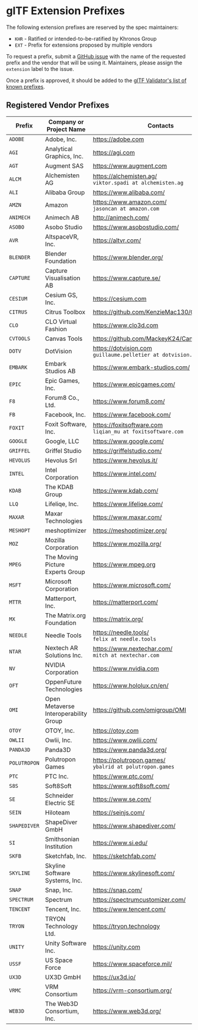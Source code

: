 <!--
Copyright 2015-2021 The Khronos Group Inc.
SPDX-License-Identifier: CC-BY-4.0
-->

# glTF Extension Prefixes

The following extension prefixes are reserved by the spec maintainers:

* `KHR` - Ratified or intended-to-be-ratified by Khronos Group
* `EXT` - Prefix for extensions proposed by multiple vendors

To request a prefix, submit a [GitHub issue](https://github.com/KhronosGroup/glTF/issues/new) with the name of the requested prefix and the vendor that will be using it. Maintainers, please assign the `extension` label to the issue.

Once a prefix is approved, it should be added to the [glTF Validator's list of known prefixes](https://github.com/KhronosGroup/glTF-Validator/blob/master/lib/src/ext/extensions.dart).

## Registered Vendor Prefixes

| Prefix | Company or Project Name | Contacts | Request |
|--------------|--------------------------------|---------------------------------------------------------------|-----------|
| `ADOBE` | Adobe, Inc. | https://adobe.com | [#1431](https://github.com/KhronosGroup/glTF/issues/1431) |
| `AGI` | Analytical Graphics, Inc. | https://agi.com | [#1405](https://github.com/KhronosGroup/glTF/pull/1405) |
| `AGT` | Augment SAS | https://www.augment.com | [#1571](https://github.com/KhronosGroup/glTF/issues/1571) |
| `ALCM` | Alchemisten AG | https://alchemisten.ag/<br>`viktor.spadi at alchemisten.ag` | [#1708](https://github.com/KhronosGroup/glTF/issues/1708) |
| `ALI` | Alibaba Group | https://www.alibaba.com/ | [#1160](https://github.com/KhronosGroup/glTF/pull/1160) |
| `AMZN` | Amazon | https://www.amazon.com/<br>`jasoncan at amazon.com` | [#1233](https://github.com/KhronosGroup/glTF/issues/1233) |
| `ANIMECH` | Animech AB | http://animech.com/ | [#1780](https://github.com/KhronosGroup/glTF/issues/1780) |
| `ASOBO` | Asobo Studio | https://www.asobostudio.com/ | [#1989](https://github.com/KhronosGroup/glTF/issues/1989) |
| `AVR` | AltspaceVR, Inc. | https://altvr.com/ | [#1009](https://github.com/KhronosGroup/glTF/issues/1009) |
| `BLENDER` | Blender Foundation | https://www.blender.org/ | [#865](https://github.com/KhronosGroup/glTF/issues/865) |
| `CAPTURE` | Capture Visualisation AB | https://www.capture.se/ | [#1732](https://github.com/KhronosGroup/glTF/issues/1732) |
| `CESIUM` | Cesium GS, Inc. | https://cesium.com |  |
| `CITRUS` | Citrus Toolbox | https://github.com/KenzieMac130/CitrusToolbox | [#1962](https://github.com/KhronosGroup/glTF/issues/1962) |
| `CLO` | CLO Virtual Fashion | https://www.clo3d.com | [#1944](https://github.com/KhronosGroup/glTF/issues/1944) |
| `CVTOOLS` | Canvas Tools | https://github.com/MackeyK24/CanvasTools | [#1389](https://github.com/KhronosGroup/glTF/issues/1389) |
| `DOTV` | DotVision | https://dotvision.com<br>`guillaume.pelletier at dotvision.com` | [#2192](https://github.com/KhronosGroup/glTF/issues/2192) |
| `EMBARK` | Embark Studios AB | https://www.embark-studios.com/ | [#2097](https://github.com/KhronosGroup/glTF/issues/2097) |
| `EPIC` | Epic Games, Inc. | https://www.epicgames.com/ | [#1905](https://github.com/KhronosGroup/glTF/issues/1905) |
| `F8` | Forum8 Co., Ltd. | https://www.forum8.com/ | [#1999](https://github.com/KhronosGroup/glTF/issues/1999) |
| `FB` | Facebook, Inc. | https://www.facebook.com/ | [#1139](https://github.com/KhronosGroup/glTF/pull/1139) |
| `FOXIT` | Foxit Software, Inc. | https://foxitsoftware.com<br>`liqian_mu at foxitsoftware.com` | [#1712](https://github.com/KhronosGroup/glTF/issues/1712) |
| `GOOGLE` | Google, LLC | https://www.google.com/ | [#1123](https://github.com/KhronosGroup/glTF/issues/1123) |
| `GRIFFEL` | Griffel Studio | https://griffelstudio.com/ | [#1861](https://github.com/KhronosGroup/glTF/issues/1861) |
| `HEVOLUS` | Hevolus Srl | https://www.hevolus.it/ | [#2183](https://github.com/KhronosGroup/glTF/issues/2183) |
| `INTEL` | Intel Corporation | https://www.intel.com/ | [#2142](https://github.com/KhronosGroup/glTF/issues/2142) |
| `KDAB` | The KDAB Group | https://www.kdab.com/ | [#1728](https://github.com/KhronosGroup/glTF/pull/1728) |
| `LLQ` | Lifeliqe, Inc. | https://www.lifeliqe.com/ | [#1414](https://github.com/KhronosGroup/glTF/issues/1414) |
| `MAXAR` | Maxar Technologies | https://www.maxar.com/ | [#1869](https://github.com/KhronosGroup/glTF/issues/1869) |
| `MESHOPT` | meshoptimizer | https://meshoptimizer.org/ | [#1634](https://github.com/KhronosGroup/glTF/issues/1634) |
| `MOZ` | Mozilla Corporation | https://www.mozilla.org/ | [#1349](https://github.com/KhronosGroup/glTF/issues/1349) |
| `MPEG` | The Moving Picture Experts Group | https://www.mpeg.org | [#1754](https://github.com/KhronosGroup/glTF/issues/1754) |
| `MSFT` | Microsoft Corporation | https://www.microsoft.com/ | [#1164](https://github.com/KhronosGroup/glTF/pull/1164) |
| `MTTR` | Matterport, Inc. | https://matterport.com/ | [#2150](https://github.com/KhronosGroup/glTF/issues/2150) |
| `MX` | The Matrix.org Foundation | https://matrix.org/ | [#2126](https://github.com/KhronosGroup/glTF/issues/2126) |
| `NEEDLE` | Needle Tools | https://needle.tools/<br>`felix at needle.tools` | [#2131](https://github.com/KhronosGroup/glTF/issues/2131) |
| `NTAR` | Nextech AR Solutions Inc. | https://www.nextechar.com/<br>`mitch at nextechar.com` | [#2188](https://github.com/KhronosGroup/glTF/issues/2188) |
| `NV` | NVIDIA Corporation | https://www.nvidia.com | [#1211](https://github.com/KhronosGroup/glTF/issues/1211) |
| `OFT` | OppenFuture Technologies | https://www.hololux.cn/en/ | [#1957](https://github.com/KhronosGroup/glTF/issues/1957) |
| `OMI` | Open Metaverse Interoperability Group | https://github.com/omigroup/OMI | [#2003](https://github.com/KhronosGroup/glTF/issues/2003) |
| `OTOY` | OTOY, Inc. | https://otoy.com | [#2112](https://github.com/KhronosGroup/glTF/issues/2112) |
| `OWLII` | Owlii, Inc. | https://www.owlii.com/ | [#1093](https://github.com/KhronosGroup/glTF/issues/1093) |
| `PANDA3D` | Panda3D | https://www.panda3d.org/ | [#1828](https://github.com/KhronosGroup/glTF/pull/1828) |
| `POLUTROPON` | Polutropon Games | https://polutropon.games/<br>`ybalrid at polutropon.games` | [#1632](https://github.com/KhronosGroup/glTF/issues/1632) |
| `PTC` | PTC Inc. | https://www.ptc.com/ | [#1851](https://github.com/KhronosGroup/glTF/issues/1851) |
| `S8S` | Soft8Soft | https://www.soft8soft.com/ | [#1240](https://github.com/KhronosGroup/glTF/issues/1240) |
| `SE` | Schneider Electric SE | https://www.se.com/ | [#2134](https://github.com/KhronosGroup/glTF/issues/2134) |
| `SEIN` | Hiloteam | https://seinjs.com/ | [#1840](https://github.com/KhronosGroup/glTF/issues/1840) |
| `SHAPEDIVER` | ShapeDiver GmbH | https://www.shapediver.com/ | [#2103](https://github.com/KhronosGroup/glTF/issues/2103) |
| `SI` | Smithsonian Institution | https://www.si.edu/ | [#1410](https://github.com/KhronosGroup/glTF/issues/1410) |
| `SKFB` | Sketchfab, Inc. | https://sketchfab.com/ | [#1239](https://github.com/KhronosGroup/glTF/issues/1239) |
| `SKYLINE` | Skyline Software Systems, Inc. | https://www.skylinesoft.com/ | [#1704](https://github.com/KhronosGroup/glTF/issues/1704) |
| `SNAP` | Snap, Inc. | https://snap.com/ | [#2125](https://github.com/KhronosGroup/glTF/issues/2125) |
| `SPECTRUM` | Spectrum | https://spectrumcustomizer.com/ | [#1804](https://github.com/KhronosGroup/glTF/issues/1804) |
| `TENCENT` | Tencent, Inc. | https://www.tencent.com/ | [#2118](https://github.com/KhronosGroup/glTF/issues/2118) |
| `TRYON` | TRYON Technology Ltd. | https://tryon.technology | [#1785](https://github.com/KhronosGroup/glTF/issues/1785) |
| `UNITY` | Unity Software Inc. | https://unity.com | [#2185](https://github.com/KhronosGroup/glTF/issues/2185) |
| `USSF` | US Space Force | https://www.spaceforce.mil/ | [#2177](https://github.com/KhronosGroup/glTF/issues/2177) |
| `UX3D` | UX3D GmbH | https://ux3d.io/ | [#1896](https://github.com/KhronosGroup/glTF/pull/1896) |
| `VRMC` | VRM Consortium | https://vrm-consortium.org/ | [#1874](https://github.com/KhronosGroup/glTF/issues/1874) |
| `WEB3D` | The Web3D Consortium, Inc. | https://www.web3d.org/ |  |
